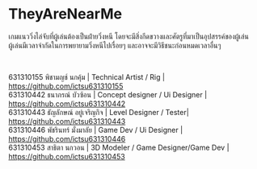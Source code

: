 # TheyAreNearMe
เกมแนววิ่งไล่จับที่ผู้เล่นต้องเป็นฝ่ายวิ่งหนี โดยจะมีสิ่งกีดขวางและศัตรูที่มาเป็นอุปสรรค์ของผู้เล่น <br/>
ผู้เล่นมีเวลาจำกัดในการพยายามวิ่งหนีไปเรื่อยๆ และอาจจะมีวิธีชนะก่อนหมดเวลาอื่นๆ



<br />


631310155 พิชามญช์ นกคุ้ม | Technical Artist / Rig | https://github.com/ictsu631310155 <br/> 
631310442 ธนาภรณ์ บัวซ้อน | Concept designer / Ui Designer |  https://github.com/ictsu631310442 <br/>
631310443 ธัญลักษณ์ อยู่เจริญกิจ | Level Designer / Tester|  https://github.com/ictsu631310443 <br/>
631310446 พัชรินทร์ มั่งมาลัย | Game Dev / Ui Designer |  https://github.com/ictsu631310446 <br/>
631310453 สาธิตา นกวอน | 3D Modeler / Game Designer/Game Dev |  https://github.com/ictsu631310453 <br/>
